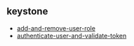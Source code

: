 
## keystone
- [add-and-remove-user-role](https://godleon.github.io/osp_test_results/0.2.86/keystone/add-and-remove-user-role.html)
- [authenticate-user-and-validate-token](https://godleon.github.io/osp_test_results/0.2.86/keystone/authenticate-user-and-validate-token.html)

